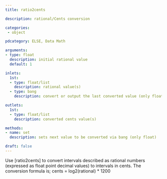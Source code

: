 ```yaml
---
title: ratio2cents

description: rational/Cents conversion

categories:
 - object

pdcategory: ELSE, Data Math

arguments:
- type: float
  description: initial rational value
  default: 1

inlets:
  1st:
  - type: float/list
    description: rational value(s)
  - type: bang
    description: convert or output the last converted value (only float)

outlets:
  1st:
  - type: float/list
    description: converted cents value(s)

methods:
- name: set
  description: sets next value to be converted via bang (only float)

draft: false
---
```


Use [ratio2cents] to convert intervals described as rational numbers (expressed as float point decimal values) to intervals in cents. The conversion formula is;
cents = log2(rational) * 1200
